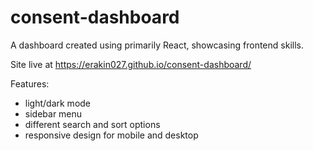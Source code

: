 # consent-dashboard
A dashboard created using primarily React, showcasing frontend skills.

Site live at https://erakin027.github.io/consent-dashboard/

Features:

- light/dark mode
- sidebar menu
- different search and sort options
- responsive design for mobile and desktop

  
